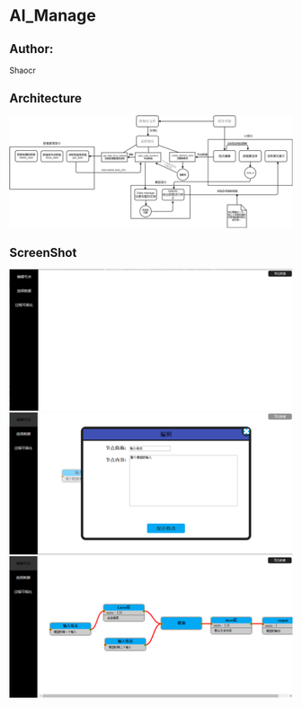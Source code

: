 # AI_Manage
## Author:
Shaocr
## Architecture
![avatar](/imgs/4.png)
## ScreenShot
![avatar](/imgs/1.png)
![avatar](/imgs/2.png)
![avatar](/imgs/3.png)
